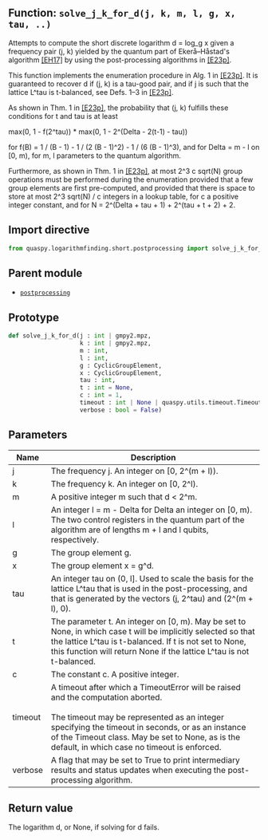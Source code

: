 ## Function: <code>solve\_j\_k\_for\_d(j, k, m, l, g, x, tau, ..)</code>
Attempts to compute the short discrete logarithm d = log_g x given a frequency pair (j, k) yielded by the quantum part of Ekerå–Håstad's algorithm [[EH17]](https://doi.org/10.1007/978-3-319-59879-6_20) by using the post-processing algorithms in [[E23p]](https://doi.org/10.48550/arXiv.2309.01754).

This function implements the enumeration procedure in Alg. 1 in [[E23p]](https://doi.org/10.48550/arXiv.2309.01754). It is guaranteed to recover d if (j, k) is a tau-good pair, and if j is such that the lattice L^tau is t-balanced, see Defs. 1–3 in [[E23p]](https://doi.org/10.48550/arXiv.2309.01754).

As shown in Thm. 1 in [[E23p]](https://doi.org/10.48550/arXiv.2309.01754), the probability that (j, k) fulfills these conditions for t and tau is at least

max(0, 1 - f(2^tau)) * max(0, 1 - 2^(Delta - 2(t-1) - tau))

for f(B) = 1 / (B - 1) - 1 / (2 (B - 1)^2) - 1 / (6 (B - 1)^3), and for Delta = m - l on [0, m), for m, l parameters to the quantum algorithm.

Furthermore, as shown in Thm. 1 in [[E23p]](https://doi.org/10.48550/arXiv.2309.01754), at most 2^3 c sqrt(N) group operations must be performed during the enumeration provided that a few group elements are first pre-computed, and provided that there is space to store at most 2^3 sqrt(N) / c integers in a lookup table, for c a positive integer constant, and for N = 2^(Delta + tau + 1) + 2^(tau + t + 2) + 2.

## Import directive
```python
from quaspy.logarithmfinding.short.postprocessing import solve_j_k_for_d
```

## Parent module
- [<code>postprocessing</code>](README.md)

## Prototype
```python
def solve_j_k_for_d(j : int | gmpy2.mpz,
                    k : int | gmpy2.mpz,
                    m : int,
                    l : int,
                    g : CyclicGroupElement,
                    x : CyclicGroupElement,
                    tau : int,
                    t : int = None,
                    c : int = 1,
                    timeout : int | None | quaspy.utils.timeout.Timeout = None,
                    verbose : bool = False)
```

## Parameters
| <b>Name</b> | <b>Description</b> |
| ----------- | ------------------ |
| j | The frequency j. An integer on [0, 2^(m + l)). |
| k | The frequency k. An integer on [0, 2^l). |
| m | A positive integer m such that d < 2^m. |
| l | An integer l = m - Delta for Delta an integer on [0, m). The two control registers in the quantum part of the algorithm are of lengths m + l and l qubits, respectively. |
| g | The group element g. |
| x | The group element x = g^d. |
| tau | An integer tau on (0, l]. Used to scale the basis for the lattice L^tau that is used in the post-processing, and that is generated by the vectors (j, 2^tau) and (2^(m + l), 0). |
| t | The parameter t. An integer on [0, m). May be set to None, in which case t will be implicitly selected so that the lattice L^tau is t-balanced. If t is not set to None, this function will return None if the lattice L^tau is not t-balanced. |
| c | The constant c. A positive integer. |
| timeout | A timeout after which a TimeoutError will be raised and the computation aborted.<br><br>The timeout may be represented as an integer specifying the timeout in seconds, or as an instance of the Timeout class. May be set to None, as is the default, in which case no timeout is enforced. |
| verbose | A flag that may be set to True to print intermediary results and status updates when executing the post-processing algorithm. |

## Return value
The logarithm d, or None, if solving for d fails.

